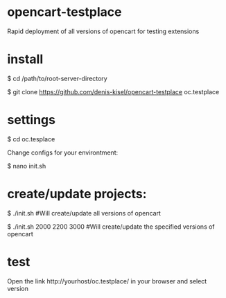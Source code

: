 # opencart-testplace
Rapid deployment of all versions of opencart for testing extensions

# install
$ cd /path/to/root-server-directory

$ git clone https://github.com/denis-kisel/opencart-testplace oc.testplace

# settings

$ cd oc.tesplace

Change configs for your environtment:

$ nano init.sh

# create/update projects:

$ ./init.sh #Will create/update all versions of opencart

$ ./init.sh 2000 2200 3000 #Will create/update the specified versions of opencart

# test
Open the link http://yourhost/oc.testplace/ in your browser and select version
